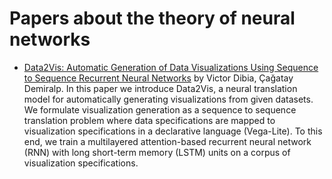 # Papers about the theory of neural networks

- [Data2Vis: Automatic Generation of Data
Visualizations Using Sequence to Sequence Recurrent Neural
Networks](https://arxiv.org/abs/1804.03126) by Victor Dibia,
Çağatay Demiralp. In this paper we introduce Data2Vis,
a neural translation model for automatically generating
visualizations from given datasets. We formulate visualization
generation as a sequence to sequence translation problem where
data specifications are mapped to visualization specifications
in a declarative language (Vega-Lite). To this end, we train a
multilayered attention-based recurrent neural network (RNN) with
long short-term memory (LSTM) units on a corpus of visualization
specifications.
